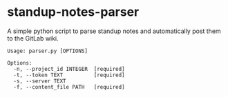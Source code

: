# standup-notes-parser
A simple python script to parse standup notes and automatically post them to the GitLab wiki.

```
Usage: parser.py [OPTIONS]

Options:
  -n, --project_id INTEGER  [required]
  -t, --token TEXT          [required]
  -s, --server TEXT
  -f, --content_file PATH   [required]
```
